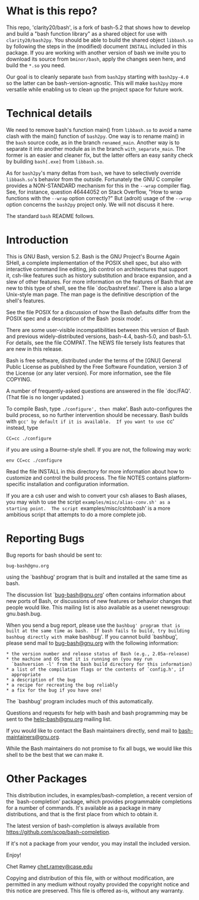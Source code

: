What is this repo?
==================

This repo, 'clarity20/bash', is a fork of bash-5.2 that shows how to develop and build a 
"bash function library" as a shared object for use with `clarity20/bash2py`. You should be able to 
build the shared object `libbash.so` by following the steps in the (modified) document `INSTALL` 
included in this package. If you are working with another version of bash we invite you to download
its source from `bminor/bash`, apply the changes seen here, and build the `*.so` you need. 

Our goal is to cleanly separate `bash` from `bash2py` starting with `bash2py-4.0` so the latter 
can be bash-version-agnostic. This will make `bash2py` more versatile while enabling us to 
clean up the project space for future work. 

Technical details
=================

We need to remove bash's function main() from `libbash.so` to avoid a name clash with the 
main() function of `bash2py`. One way is to rename main() in the `bash` source code, as in 
the branch `renamed_main`. Another way is to separate it into another module as in the branch 
`with_separate_main`. The former is an easier and cleaner fix, but the latter offers an easy
sanity check by building `bash[.exe]` from `libbash.so`.

As for `bash2py`'s many deltas from `bash`, we have to selectively override `libbash.so`'s behavior 
from the outside. Fortunately the GNU C compiler provides a NON-STANDARD mechanism for this in
the `--wrap` compiler flag. See, for instance, question 46444052 on Stack Overflow, "How to wrap 
functions with the `--wrap` option correctly?" But (adroit) usage of the `--wrap` option 
concerns the `bash2py` project only. We will not discuss it here.

The standard `bash` README follows.

Introduction
============

This is GNU Bash, version 5.2. Bash is the GNU Project's Bourne
Again SHell, a complete implementation of the POSIX shell spec,
but also with interactive command line editing, job control on
architectures that support it, csh-like features such as history
substitution and brace expansion, and a slew of other features. 
For more information on the features of Bash that are new to this
type of shell, see the file `doc/bashref.texi'.  There is also a
large Unix-style man page.  The man page is the definitive description
of the shell's features. 

See the file POSIX for a discussion of how the Bash defaults differ
from the POSIX spec and a description of the Bash `posix mode'.

There are some user-visible incompatibilities between this version
of Bash and previous widely-distributed versions, bash-4.4, bash-5.0,
and bash-5.1. For details, see the file COMPAT.  The NEWS file tersely
lists features that are new in this release. 

Bash is free software, distributed under the terms of the [GNU] General
Public License as published by the Free Software Foundation,
version 3 of the License (or any later version).  For more information,
see the file COPYING. 

A number of frequently-asked questions are answered in the file
`doc/FAQ'. (That file is no longer updated.)

To compile Bash, type `./configure', then `make'.  Bash auto-configures
the build process, so no further intervention should be necessary.  Bash
builds with `gcc' by default if it is available.  If you want to use `cc'
instead, type

	CC=cc ./configure

if you are using a Bourne-style shell.  If you are not, the following
may work:

	env CC=cc ./configure

Read the file INSTALL in this directory for more information about how
to customize and control the build process.  The file NOTES contains
platform-specific installation and configuration information.

If you are a csh user and wish to convert your csh aliases to Bash
aliases, you may wish to use the script `examples/misc/alias-conv.sh'
as a starting point.  The script `examples/misc/cshtobash' is a
more ambitious script that attempts to do a more complete job.

Reporting Bugs
==============

Bug reports for bash should be sent to:

	bug-bash@gnu.org

using the `bashbug' program that is built and installed at the same
time as bash.

The discussion list `bug-bash@gnu.org' often contains information
about new ports of Bash, or discussions of new features or behavior
changes that people would like.  This mailing list is also available
as a usenet newsgroup: gnu.bash.bug. 

When you send a bug report, please use the `bashbug' program that is
built at the same time as bash.  If bash fails to build, try building
bashbug directly with `make bashbug'.  If you cannot build `bashbug',
please send mail to bug-bash@gnu.org with the following information:

	* the version number and release status of Bash (e.g., 2.05a-release)
	* the machine and OS that it is running on (you may run
	  `bashversion -l' from the bash build directory for this information)
	* a list of the compilation flags or the contents of `config.h', if
	  appropriate
	* a description of the bug
	* a recipe for recreating the bug reliably
	* a fix for the bug if you have one!

The `bashbug' program includes much of this automatically.

Questions and requests for help with bash and bash programming may be
sent to the help-bash@gnu.org mailing list.

If you would like to contact the Bash maintainers directly, send mail
to bash-maintainers@gnu.org.

While the Bash maintainers do not promise to fix all bugs, we would
like this shell to be the best that we can make it.

Other Packages
==============

This distribution includes, in examples/bash-completion, a recent version
of the `bash-completion' package, which provides programmable completions
for a number of commands. It's available as a package in many distributions,
and that is the first place from which to obtain it.

The latest version of bash-completion is always available from
https://github.com/scop/bash-completion.

If it's not a package from your vendor, you may install the included version.

Enjoy!

Chet Ramey
chet.ramey@case.edu

Copying and distribution of this file, with or without modification,
are permitted in any medium without royalty provided the copyright
notice and this notice are preserved.  This file is offered as-is,
without any warranty.

